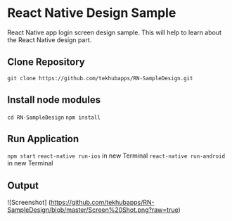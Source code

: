 # React Native Design Sample 

React Native app login screen design sample. This will help to learn about the React Native design part.


## Clone Repository

`git clone https://github.com/tekhubapps/RN-SampleDesign.git`

## Install node modules

`cd RN-SampleDesign`
`npm install`

## Run Application

`npm start`
`react-native run-ios` in new Terminal
`react-native run-android` in new Terminal


## Output

![Screenshot] (https://github.com/tekhubapps/RN-SampleDesign/blob/master/Screen%20Shot.png?raw=true)

